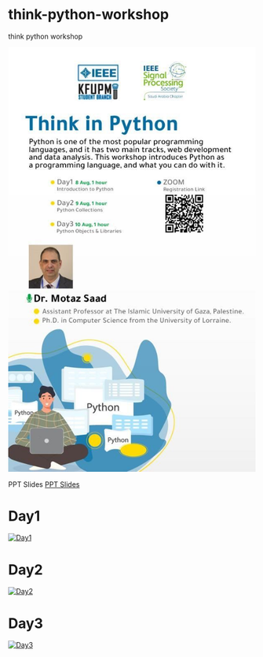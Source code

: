 # think-python-workshop
think python workshop

![Think Python Workship](https://github.com/motazsaad/think-python-workshop/raw/main/think%20python%20workshop.jpg "Think Python Workshop")


PPT Slides 
[PPT Slides](https://github.com/motazsaad/think-python-workshop/raw/main/Think%20in%20Python.pptx)


# Day1
[![Day1](https://img.youtube.com/vi/n9wjhqqU77c/0.jpg)](https://www.youtube.com/watch?v=n9wjhqqU77c)

# Day2
[![Day2](https://img.youtube.com/vi/6suqlhp4T_0/0.jpg)](https://www.youtube.com/watch?v=6suqlhp4T_0)

# Day3
[![Day3](https://img.youtube.com/vi/SFJLdxEavmI/0.jpg)](https://www.youtube.com/watch?v=SFJLdxEavmI)

